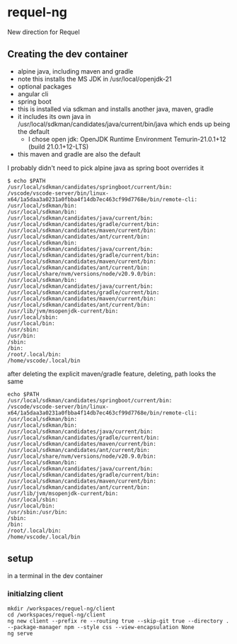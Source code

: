 # requel-ng
New direction for Requel

## Creating the dev container
* alpine java, including maven and gradle
 * note this installs the MS JDK in /usr/local/openjdk-21
* optional packages
 * angular cli
 * spring boot
  * this is installed via sdkman and installs another java, maven, gradle
  * it includes its own java in /usr/local/sdkman/candidates/java/current/bin/java which ends up being the default
    * I chose open jdk: OpenJDK Runtime Environment Temurin-21.0.1+12 (build 21.0.1+12-LTS)
  * this maven and gradle are also the default

I probably didn't need to pick alpine java as spring boot overrides it

```
$ echo $PATH
/usr/local/sdkman/candidates/springboot/current/bin:
/vscode/vscode-server/bin/linux-x64/1a5daa3a0231a0fbba4f14db7ec463cf99d7768e/bin/remote-cli:
/usr/local/sdkman/bin:
/usr/local/sdkman/bin:
/usr/local/sdkman/candidates/java/current/bin:
/usr/local/sdkman/candidates/gradle/current/bin:
/usr/local/sdkman/candidates/maven/current/bin:
/usr/local/sdkman/candidates/ant/current/bin:
/usr/local/sdkman/bin:
/usr/local/sdkman/candidates/java/current/bin:
/usr/local/sdkman/candidates/gradle/current/bin:
/usr/local/sdkman/candidates/maven/current/bin:
/usr/local/sdkman/candidates/ant/current/bin:
/usr/local/share/nvm/versions/node/v20.9.0/bin:
/usr/local/sdkman/bin:
/usr/local/sdkman/candidates/java/current/bin:
/usr/local/sdkman/candidates/gradle/current/bin:
/usr/local/sdkman/candidates/maven/current/bin:
/usr/local/sdkman/candidates/ant/current/bin:
/usr/lib/jvm/msopenjdk-current/bin:
/usr/local/sbin:
/usr/local/bin:
/usr/sbin:
/usr/bin:
/sbin:
/bin:
/root/.local/bin:
/home/vscode/.local/bin
```

after deleting the explicit maven/gradle feature, deleting, path looks the same
```
echo $PATH
/usr/local/sdkman/candidates/springboot/current/bin:
/vscode/vscode-server/bin/linux-x64/1a5daa3a0231a0fbba4f14db7ec463cf99d7768e/bin/remote-cli:
/usr/local/sdkman/bin:
/usr/local/sdkman/bin:
/usr/local/sdkman/candidates/java/current/bin:
/usr/local/sdkman/candidates/gradle/current/bin:
/usr/local/sdkman/candidates/maven/current/bin:
/usr/local/sdkman/candidates/ant/current/bin:
/usr/local/share/nvm/versions/node/v20.9.0/bin:
/usr/local/sdkman/bin:
/usr/local/sdkman/candidates/java/current/bin:
/usr/local/sdkman/candidates/gradle/current/bin:
/usr/local/sdkman/candidates/maven/current/bin:
/usr/local/sdkman/candidates/ant/current/bin:
/usr/lib/jvm/msopenjdk-current/bin:
/usr/local/sbin:
/usr/local/bin:
/usr/sbin:/usr/bin:
/sbin:
/bin:
/root/.local/bin:
/home/vscode/.local/bin
```
## setup
in a terminal in the dev container

### initialzing client

```
mkdir /workspaces/requel-ng/client
cd /workspaces/requel-ng/client
ng new client --prefix re --routing true --skip-git true --directory . --package-manager npm --style css --view-encapsulation None
ng serve
```
